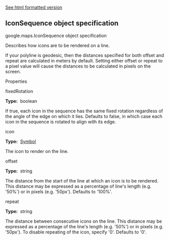 [See html formatted version](https://huasofoundries.github.io/google-maps-documentation/IconSequence.html)


IconSequence object specification
---------------------------------

google.maps.IconSequence object specification

Describes how icons are to be rendered on a line.  
  
If your polyline is geodesic, then the distances specified for both offset and repeat are calculated in meters by default. Setting either offset or repeat to a pixel value will cause the distances to be calculated in pixels on the screen.

Properties

fixedRotation

**Type:**  boolean

If true, each icon in the sequence has the same fixed rotation regardless of the angle of the edge on which it lies. Defaults to false, in which case each icon in the sequence is rotated to align with its edge.

icon

**Type:**  [Symbol](https://github.com/amenadiel/google-maps-documentation/blob/master/docs/Symbol.md)

The icon to render on the line.

offset

**Type:**  string

The distance from the start of the line at which an icon is to be rendered. This distance may be expressed as a percentage of line's length (e.g. '50%') or in pixels (e.g. '50px'). Defaults to '100%'.

repeat

**Type:**  string

The distance between consecutive icons on the line. This distance may be expressed as a percentage of the line's length (e.g. '50%') or in pixels (e.g. '50px'). To disable repeating of the icon, specify '0'. Defaults to '0'.